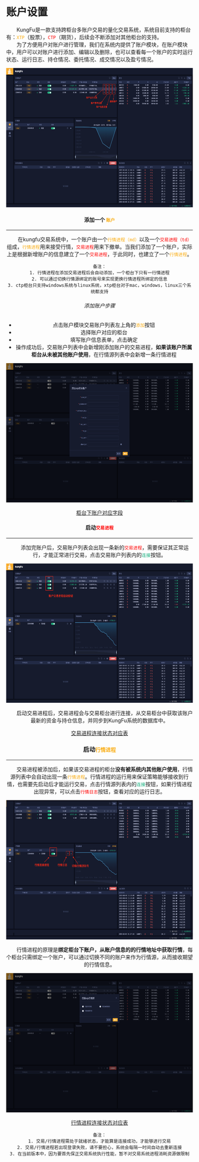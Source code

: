 # 账户设置

&emsp;&emsp;KungFu是一款支持跨柜台多账户交易的量化交易系统，系统目前支持的柜台有：<font color="#FAAD14">```XTP```</font>（股票），<font color="red">```CTP```</font>（期货），后续会不断添加对其他柜台的支持。<br/>
&emsp;&emsp;为了方便用户对账户进行管理，我们在系统内提供了账户模块，在账户模块中，用户可以对账户进行添加、编辑以及删除，也可以查看每一个账户的实时运行状态、运行日志、持仓情况、委托情况、成交情况以及盈亏情况。

<div align=center><img src="/images/acc_setting.png" width="640" height="376">

#### 添加一个 <font color="#FAAD14">```账户```</font> 
---

&emsp;&emsp;在kungfu交易系统中，一个账户由一个<font color="#FAAD14">```行情进程（md）```</font>以及一个<font color="red">```交易进程（td）```</font>组成，<font color="#FAAD14">```行情进程```</font>用来接受行情，<font color="red">```交易进程```</font>用来下撤单。当我们添加了一个账户，实际上是根据新增账户的信息建立了一个<font color="red">```交易进程```</font>，于此同时，也建立了一个<font color="#FAAD14">```行情进程```</font>。

    备注：
    1. 行情进程在添加交易进程后会自动添加，一个柜台下只有一行情进程
    2. 可以通过切换行情源绑定的账号来实现更换行情进程所绑定的信息
    3. ctp柜台只支持windows系统与linux系统，xtp柜台对于mac，windows，linux三个系统都支持

###### 添加账户步骤

- 点击账户模块交易账户列表左上角的<font color=#FAAD14>```添加```</font>按钮
- 选择账户对应的柜台
- 填写账户信息表单，点击确定
- 操作成功后，交易账户列表中会新增刚添加账户的交易进程，**如果该账户所属柜台从未被其他账户使用**，在行情源列表中会新增一条行情进程

<div align=center><img src="/images/add_acc.png" width="640" height="376" alt = "添加账户" >

[柜台下账户对应字段](/account/acc_setting_key.md/#柜台下账户对应字段)

#### 启动<font color="red">```交易进程```</font>
---

&emsp;&emsp;添加完账户后，交易账户列表会出现一条新的<font color="red">```交易进程```</font>，需要保证其正常运行，才能正常进行交易，点击交易账户列表内的<font color="#17b07f">```连接```</font>按钮。

<div align=center><img src="/images/TD_start.png"  width="640" height="376"  alt = "启动交易连接" > 

&emsp;&emsp;启动交易进程后，交易进程会与交易柜台进行连接，从交易柜台中获取该账户最新的资金与持仓信息，并同步到KungFu系统的数据库中。

[交易进程连接状态对应表](/account/acc_setting_key.md/#交易进程连接状态对应表)

### 启动<font color="#FAAD14">```行情进程```</font>
---

&emsp;&emsp;交易进程被添加后，如果该交易进程的柜台**没有被系统内其他账户使用**，行情源列表中会自动出现一条<font color="#FAAD14">```行情进程```</font>。行情进程的运行用来保证策略能够接收到行情，也需要先启动后才能运行交易，点击行情源列表内的<font color="#17b07f">```连接```</font>按钮，如果行情进程出现异常，可以点击<font color = "red">```行情日志```</font>按钮，查看对应的运行日志。

<div align=center><img src="/images/MD_start.png" width="640" height="376" alt = "启动行情连接" >

&emsp;&emsp;行情进程的原理是**绑定柜台下账户，从账户信息的的行情地址中获取行情**，每个柜台只需绑定一个账户，可以通过切换不同的账户来作为行情源，从而接收期望的行情信息。

<div align=center><img src="/images/md_change.png" width="640" height="376" alt = "切换行情账户" >

[行情进程连接状态对应表](/account/acc_setting_key.md/#行情进程连接状态对应表)


    备注：
    1. 交易/行情进程需处于就绪状态，才能算是连接成功，才能够进行交易
    2. 交易/行情进程若出现登录失败，请不要担心，系统会每隔一时间自动去重新连接
    3. 在当前版本中，因为要首先保正交易系统执行性能，暂不对交易系统进程消耗资源做限制



​	
